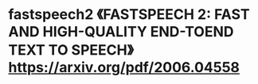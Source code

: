 # fastspeech2 《FASTSPEECH 2: FAST AND HIGH-QUALITY END-TOEND TEXT TO SPEECH》 https://arxiv.org/pdf/2006.04558

